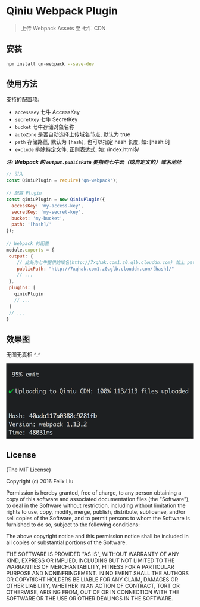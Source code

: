 Qiniu Webpack Plugin
====================

> 上传 Webpack Assets 至 七牛 CDN

## 安装

```sh
npm install qn-webpack --save-dev
```

## 使用方法

支持的配置项:

+ `accessKey` 七牛 AccessKey
+ `secretKey` 七牛 SecretKey
+ `bucket` 七牛存储对象名称
+ `autoZone` 是否自动选择上传域名节点, 默认为 true
+ `path` 存储路径, 默认为 `[hash]`, 也可以指定 hash 长度, 如: [hash:8]
+ `exclude` 排除特定文件, 正则表达式, 如: /index\.html$/

***注: Webpack 的 `output.publicPath` 要指向七牛云（或自定义的）域名地址***

```js
// 引入
const QiniuPlugin = require('qn-webpack');

// 配置 Plugin
const qiniuPlugin = new QiniuPlugin({
  accessKey: 'my-access-key',
  secretKey: 'my-secret-key',
  bucket: 'my-bucket',
  path: '[hash]/'
});

// Webpack 的配置
module.exports = {
 output: {
    // 此处为七牛提供的域名(http://7xqhak.com1.z0.glb.clouddn.com) 加上 path([hash]/)
    publicPath: "http://7xqhak.com1.z0.glb.clouddn.com/[hash]/"
    // ...
 },
 plugins: [
   qiniuPlugin
   // ...
 ]
 // ...
}
```

## 效果图

无图无真相 ^\_\^

![Preview](preview.png)

## License

(The MIT License)

Copyright (c) 2016 Felix Liu

Permission is hereby granted, free of charge, to any person obtaining a copy
of this software and associated documentation files (the "Software"), to deal
in the Software without restriction, including without limitation the rights
to use, copy, modify, merge, publish, distribute, sublicense, and/or sell
copies of the Software, and to permit persons to whom the Software is
furnished to do so, subject to the following conditions:

The above copyright notice and this permission notice shall be included in all
copies or substantial portions of the Software.

THE SOFTWARE IS PROVIDED "AS IS", WITHOUT WARRANTY OF ANY KIND, EXPRESS OR
IMPLIED, INCLUDING BUT NOT LIMITED TO THE WARRANTIES OF MERCHANTABILITY,
FITNESS FOR A PARTICULAR PURPOSE AND NONINFRINGEMENT. IN NO EVENT SHALL THE
AUTHORS OR COPYRIGHT HOLDERS BE LIABLE FOR ANY CLAIM, DAMAGES OR OTHER
LIABILITY, WHETHER IN AN ACTION OF CONTRACT, TORT OR OTHERWISE, ARISING FROM,
OUT OF OR IN CONNECTION WITH THE SOFTWARE OR THE USE OR OTHER DEALINGS IN THE
SOFTWARE.
